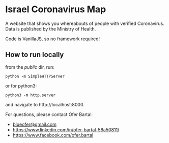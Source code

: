 # Israel Coronavirus Map

A website that shows you whereabouts of people with verified Coronavirus. Data is published by the Ministry of Health.

Code is VanillaJS, so no framework required!

## How to run locally
from the *public* dir, run:
```shell script
python -m SimpleHTTPServer
```
or for python3:
```shell script
python3 -m http.server
```
and navigate to http://localhost:8000.


For questions, please contact Ofer Bartal:
* blueofer@gmail.com
* https://www.linkedin.com/in/ofer-bartal-58a50811/
* https://www.facebook.com/ofer.bartal
